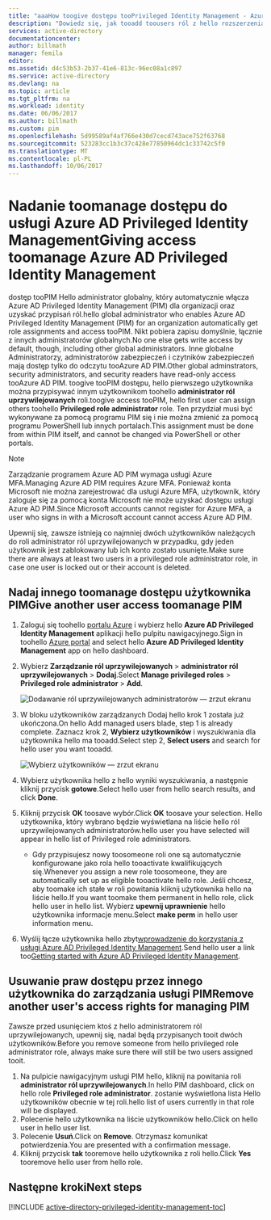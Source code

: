 ```yaml
---
title: "aaaHow toogive dostępu tooPrivileged Identity Management - Azure | Dokumentacja firmy Microsoft"
description: "Dowiedz się, jak tooadd toousers ról z hello rozszerzenia usługi Azure Active Directory Privileged Identity Management, którymi zarządzają usługi PIM."
services: active-directory
documentationcenter: 
author: billmath
manager: femila
editor: 
ms.assetid: d4c53b53-2b37-41e6-813c-96ec08a1c897
ms.service: active-directory
ms.devlang: na
ms.topic: article
ms.tgt_pltfrm: na
ms.workload: identity
ms.date: 06/06/2017
ms.author: billmath
ms.custom: pim
ms.openlocfilehash: 5d99589af4af766e430d7cecd743ace752f63768
ms.sourcegitcommit: 523283cc1b3c37c428e77850964dc1c33742c5f0
ms.translationtype: MT
ms.contentlocale: pl-PL
ms.lasthandoff: 10/06/2017
---
```

# <a name="giving-access-toomanage-azure-ad-privileged-identity-management"></a><span data-ttu-id="2beb8-103">Nadanie toomanage dostępu do usługi Azure AD Privileged Identity Management</span><span class="sxs-lookup"><span data-stu-id="2beb8-103">Giving access toomanage Azure AD Privileged Identity Management</span></span>
<span data-ttu-id="2beb8-104">dostęp tooPIM Hello administrator globalny, który automatycznie włącza Azure AD Privileged Identity Management (PIM) dla organizacji oraz uzyskać przypisań ról.</span><span class="sxs-lookup"><span data-stu-id="2beb8-104">hello global administrator who enables Azure AD Privileged Identity Management (PIM) for an organization automatically get role assignments and access tooPIM.</span></span> <span data-ttu-id="2beb8-105">Nikt pobiera zapisu domyślnie, łącznie z innych administratorów globalnych.</span><span class="sxs-lookup"><span data-stu-id="2beb8-105">No one else gets write access by default, though, including other global administrators.</span></span> <span data-ttu-id="2beb8-106">Inne globalne Administratorzy, administratorów zabezpieczeń i czytników zabezpieczeń mają dostęp tylko do odczytu tooAzure AD PIM.</span><span class="sxs-lookup"><span data-stu-id="2beb8-106">Other global adminstrators, security administrators, and security readers have read-only access tooAzure AD PIM.</span></span> <span data-ttu-id="2beb8-107">toogive tooPIM dostępu, hello pierwszego użytkownika można przypisywać innym użytkownikom toohello **administrator ról uprzywilejowanych** roli.</span><span class="sxs-lookup"><span data-stu-id="2beb8-107">toogive access tooPIM, hello first user can assign others toohello **Privileged role administrator** role.</span></span> <span data-ttu-id="2beb8-108">Ten przydział musi być wykonywane za pomocą programu PIM się i nie można zmienić za pomocą programu PowerShell lub innych portalach.</span><span class="sxs-lookup"><span data-stu-id="2beb8-108">This assignment must be done from within PIM itself, and cannot be changed via PowerShell or other portals.</span></span>

> [!NOTE]
> <span data-ttu-id="2beb8-109">Zarządzanie programem Azure AD PIM wymaga usługi Azure MFA.</span><span class="sxs-lookup"><span data-stu-id="2beb8-109">Managing Azure AD PIM requires Azure MFA.</span></span> <span data-ttu-id="2beb8-110">Ponieważ konta Microsoft nie można zarejestrować dla usługi Azure MFA, użytkownik, który zaloguje się za pomocą konta Microsoft nie może uzyskać dostępu usługi Azure AD PIM.</span><span class="sxs-lookup"><span data-stu-id="2beb8-110">Since Microsoft accounts cannot register for Azure MFA, a user who signs in with a Microsoft account cannot access Azure AD PIM.</span></span>
> 
> 

<span data-ttu-id="2beb8-111">Upewnij się, zawsze istnieją co najmniej dwóch użytkowników należących do roli administrator ról uprzywilejowanych w przypadku, gdy jeden użytkownik jest zablokowany lub ich konto zostało usunięte.</span><span class="sxs-lookup"><span data-stu-id="2beb8-111">Make sure there are always at least two users in a privileged role administrator role, in case one user is locked out or their account is deleted.</span></span>

## <a name="give-another-user-access-toomanage-pim"></a><span data-ttu-id="2beb8-112">Nadaj innego toomanage dostępu użytkownika PIM</span><span class="sxs-lookup"><span data-stu-id="2beb8-112">Give another user access toomanage PIM</span></span>
1. <span data-ttu-id="2beb8-113">Zaloguj się toohello [portalu Azure](https://portal.azure.com/) i wybierz hello **Azure AD Privileged Identity Management** aplikacji hello pulpitu nawigacyjnego.</span><span class="sxs-lookup"><span data-stu-id="2beb8-113">Sign in toohello [Azure portal](https://portal.azure.com/) and select hello **Azure AD Privileged Identity Management** app on hello dashboard.</span></span>
2. <span data-ttu-id="2beb8-114">Wybierz **Zarządzanie ról uprzywilejowanych** > **administrator ról uprzywilejowanych** > **Dodaj**.</span><span class="sxs-lookup"><span data-stu-id="2beb8-114">Select **Manage privileged roles** > **Privileged role administrator** > **Add**.</span></span>
   
    ![Dodawanie ról uprzywilejowanych administratorów — zrzut ekranu][1]
3. <span data-ttu-id="2beb8-116">W bloku użytkowników zarządzanych Dodaj hello krok 1 została już ukończona.</span><span class="sxs-lookup"><span data-stu-id="2beb8-116">On hello Add managed users blade, step 1 is already complete.</span></span> <span data-ttu-id="2beb8-117">Zaznacz krok 2, **Wybierz użytkowników** i wyszukiwania dla użytkownika hello ma tooadd.</span><span class="sxs-lookup"><span data-stu-id="2beb8-117">Select step 2, **Select users** and search for hello user you want tooadd.</span></span>
   
    ![Wybierz użytkowników — zrzut ekranu][2]
4. <span data-ttu-id="2beb8-119">Wybierz użytkownika hello z hello wyniki wyszukiwania, a następnie kliknij przycisk **gotowe**.</span><span class="sxs-lookup"><span data-stu-id="2beb8-119">Select hello user from hello search results, and click **Done**.</span></span>
5. <span data-ttu-id="2beb8-120">Kliknij przycisk **OK** toosave wybór.</span><span class="sxs-lookup"><span data-stu-id="2beb8-120">Click **OK** toosave your selection.</span></span> <span data-ttu-id="2beb8-121">Hello użytkownika, który wybrano będzie wyświetlana na liście hello ról uprzywilejowanych administratorów.</span><span class="sxs-lookup"><span data-stu-id="2beb8-121">hello user you have selected will appear in hello list of Privileged role administrators.</span></span>
   
   * <span data-ttu-id="2beb8-122">Gdy przypisujesz nowy toosomeone roli one są automatycznie konfigurowane jako rola hello tooactivate kwalifikujących się.</span><span class="sxs-lookup"><span data-stu-id="2beb8-122">Whenever you assign a new role toosomeone, they are automatically set up as eligible tooactivate hello role.</span></span> <span data-ttu-id="2beb8-123">Jeśli chcesz, aby toomake ich stałe w roli powitania kliknij użytkownika hello na liście hello.</span><span class="sxs-lookup"><span data-stu-id="2beb8-123">If you want toomake them permanent in hello role, click hello user in hello list.</span></span> <span data-ttu-id="2beb8-124">Wybierz **upewnij uprawnienie** hello użytkownika informacje menu.</span><span class="sxs-lookup"><span data-stu-id="2beb8-124">Select **make perm** in hello user information menu.</span></span>
6. <span data-ttu-id="2beb8-125">Wyślij łącze użytkownika hello zbyt[wprowadzenie do korzystania z usługi Azure AD Privileged Identity Management](active-directory-privileged-identity-management-getting-started.md).</span><span class="sxs-lookup"><span data-stu-id="2beb8-125">Send hello user a link too[Getting started with Azure AD Privileged Identity Management](active-directory-privileged-identity-management-getting-started.md).</span></span>

## <a name="remove-another-users-access-rights-for-managing-pim"></a><span data-ttu-id="2beb8-126">Usuwanie praw dostępu przez innego użytkownika do zarządzania usługi PIM</span><span class="sxs-lookup"><span data-stu-id="2beb8-126">Remove another user's access rights for managing PIM</span></span>
<span data-ttu-id="2beb8-127">Zawsze przed usunięciem ktoś z hello administratorem ról uprzywilejowanych, upewnij się, nadal będą przypisanych tooit dwóch użytkowników.</span><span class="sxs-lookup"><span data-stu-id="2beb8-127">Before you remove someone from hello privileged role administrator role, always make sure there will still be two users assigned tooit.</span></span>

1. <span data-ttu-id="2beb8-128">Na pulpicie nawigacyjnym usługi PIM hello, kliknij na powitania roli **administrator ról uprzywilejowanych**.</span><span class="sxs-lookup"><span data-stu-id="2beb8-128">In hello PIM dashboard, click on hello role **Privileged role administrator**.</span></span>  <span data-ttu-id="2beb8-129">zostanie wyświetlona lista Hello użytkowników obecnie w tej roli.</span><span class="sxs-lookup"><span data-stu-id="2beb8-129">hello list of users currently in that role will be displayed.</span></span>
2. <span data-ttu-id="2beb8-130">Polecenie hello użytkownika na liście użytkowników hello.</span><span class="sxs-lookup"><span data-stu-id="2beb8-130">Click on hello user in hello user list.</span></span>
3. <span data-ttu-id="2beb8-131">Polecenie **Usuń**.</span><span class="sxs-lookup"><span data-stu-id="2beb8-131">Click on **Remove**.</span></span>  <span data-ttu-id="2beb8-132">Otrzymasz komunikat potwierdzenia.</span><span class="sxs-lookup"><span data-stu-id="2beb8-132">You are presented with a confirmation message.</span></span>
4. <span data-ttu-id="2beb8-133">Kliknij przycisk **tak** tooremove hello użytkownika z roli hello.</span><span class="sxs-lookup"><span data-stu-id="2beb8-133">Click **Yes** tooremove hello user from hello role.</span></span>

<!--Every topic should have next steps and links toohello next logical set of content tookeep hello customer engaged-->
## <a name="next-steps"></a><span data-ttu-id="2beb8-134">Następne kroki</span><span class="sxs-lookup"><span data-stu-id="2beb8-134">Next steps</span></span>
[!INCLUDE [active-directory-privileged-identity-management-toc](../../includes/active-directory-privileged-identity-management-toc.md)]

<!--Image references-->

[1]: ./media/active-directory-privileged-identity-management-how-to-give-access-to-pim/PIM_add_PRA.png
[2]: ./media/active-directory-privileged-identity-management-how-to-give-access-to-pim/PIM_select_users.png
